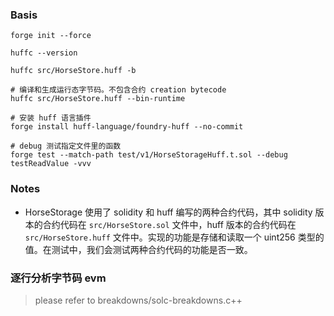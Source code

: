 ### Basis
```shell
forge init --force

huffc --version

huffc src/HorseStore.huff -b

# 编译和生成运行态字节码。不包含合约 creation bytecode
huffc src/HorseStore.huff --bin-runtime

# 安装 huff 语言插件
forge install huff-language/foundry-huff --no-commit

# debug 测试指定文件里的函数
forge test --match-path test/v1/HorseStorageHuff.t.sol --debug testReadValue -vvv
```

### Notes
* HorseStorage 使用了 solidity 和 huff 编写的两种合约代码，其中 solidity 版本的合约代码在 `src/HorseStore.sol` 文件中，huff 版本的合约代码在 `src/HorseStore.huff` 文件中。实现的功能是存储和读取一个 uint256 类型的值。在测试中，我们会测试两种合约代码的功能是否一致。

### 逐行分析字节码 evm 
> please refer to breakdowns/solc-breakdowns.c++